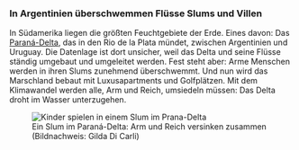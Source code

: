 ### In Argentinien überschwemmen Flüsse Slums und Villen

In Südamerika liegen die größten Feuchtgebiete der Erde. Eines davon: Das [Paraná-Delta](https://correctiv.org/recherchen/klima/artikel/2017/07/28/steigende-meere-argentinien-parana-tigre/), das in den Rio de la Plata mündet, zwischen Argentinien und Uruguay. Die Datenlage ist dort unsicher, weil das Delta und seine Flüsse ständig umgebaut und umgeleitet werden. Fest steht aber: Arme Menschen werden in ihren Slums zunehmend überschwemmt. Und nun wird das Marschland bebaut mit Luxusapartments und Golfplätzen. Mit dem Klimawandel werden alle, Arm und Reich, umsiedeln müssen: Das Delta droht im Wasser unterzugehen.

<figure>
  <img alt="Kinder spielen in einem Slum im Prana-Delta" src="/assets/content/argentina.jpg" />
  <figcaption>
    Ein Slum im Paraná-Delta: Arm und Reich versinken zusammen
    (Bildnachweis:&nbsp;Gilda&nbsp;Di&nbsp;Carli)
  </figcaption>
</figure>

